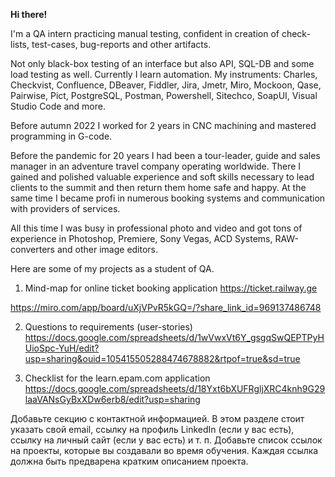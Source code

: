 **Hi there!**

I'm a QA intern practicing manual testing, confident in creation of check-lists, test-cases, bug-reports and other artifacts.

Not only black-box testing of an interface but also API, SQL-DB and some load testing as well. Currently I learn automation. My instruments: Charles, Checkvist, Confluence, DBeaver, Fiddler, Jira, Jmetr, Miro, Mockoon, Qase, Pairwise, Pict, PostgreSQL, Postman, Powershell, Sitechco, SoapUI, Visual Studio Code and more.

Before autumn 2022 I worked for 2 years in CNC machining and mastered programming in G-code.

Before the pandemic for 20 years I had been a tour-leader, guide and sales manager in an adventure travel company operating worldwide. There I gained and polished valuable experience and soft skills necessary to lead clients to the summit and then return them home safe and happy. At the same time I became profi in numerous booking systems and communication with providers of services.
 
All this time I was busy in professional photo and video and got tons of experience in Photoshop, Premiere, Sony Vegas, ACD Systems, RAW-converters and other image editors.

Here are some of my projects as a student of QA.

1. Mind-map for online ticket booking application https://ticket.railway.ge

https://miro.com/app/board/uXjVPvR5kGQ=/?share_link_id=969137486748

2. Questions to requirements (user-stories) https://docs.google.com/spreadsheets/d/1wVwxVt6Y_gsgqSwQEPTPyHUioSpc-YuH/edit?usp=sharing&ouid=105415505288474678882&rtpof=true&sd=true

3. Checklist for the learn.epam.com application https://docs.google.com/spreadsheets/d/18Yxt6bXUFRgljXRC4knh9G29laaVANsGyBxXDw6erb8/edit?usp=sharing



Добавьте секцию с контактной информацией. В этом разделе стоит указать свой email, ссылку на профиль LinkedIn (если у вас есть), ссылку на личный сайт (если у вас есть) и т. п.
Добавьте список ссылок на проекты, которые вы создавали во время обучения. Каждая ссылка должна быть предварена кратким описанием проекта.
